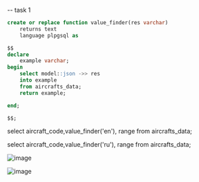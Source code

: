 -- task 1
```sql
create or replace function value_finder(res varchar)
    returns text
    language plpgsql as

$$
declare
    example varchar;
begin
    select model::json ->> res
    into example
    from aircrafts_data;
    return example;

end;

$$;
```
select aircraft_code,value_finder('en'), range from aircrafts_data;



select aircraft_code,value_finder('ru'), range from aircrafts_data;


![image](https://user-images.githubusercontent.com/122611919/225286590-0f0e4d74-caf8-438a-b61d-befdf62722aa.png)



![image](https://user-images.githubusercontent.com/122611919/225286778-e4f398c2-855e-4e85-91e1-c16223e81b62.png)
